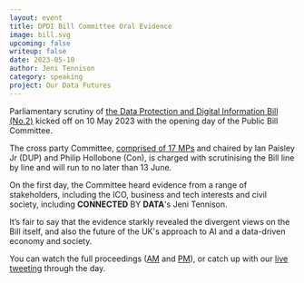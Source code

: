 ```yaml
---
layout: event
title: DPDI Bill Committee Oral Evidence
image: bill.svg
upcoming: false
writeup: false
date: 2023-05-10
author: Jeni Tennison
category: speaking
project: Our Data Futures
---
```

Parliamentary scrutiny of [the Data Protection and Digital Information Bill (No.2)](https://bills.parliament.uk/bills/3430/publications) kicked off on 10 May 2023 with the opening day of the Public Bill Committee.

The cross party Committee, [comprised of 17 MPs](https://committees.parliament.uk/committee/665/data-protection-and-digital-information-no-2-bill/membership/) and chaired by Ian Paisley Jr (DUP) and Philip Hollobone (Con), is charged with scrutinising the Bill line by line and will run to no later than 13 June. 

On the first day, the Committee heard evidence from a range of stakeholders, including the ICO, business and tech interests and civil society, including **CONNECTED** BY **DATA**'s Jeni Tennison.

<!--more-->

It’s fair to say that the evidence starkly revealed the divergent views on the Bill itself, and also the future of the UK's approach to AI and a data-driven economy and society.

You can watch the full proceedings ([AM](https://committees.parliament.uk/event/18287/formal-meeting/) and [PM](https://committees.parliament.uk/event/18288/formal-meeting/)), or catch up with our [live tweeting](https://twitter.com/ConnectedByData/status/1656323071580463105) through the day. 
